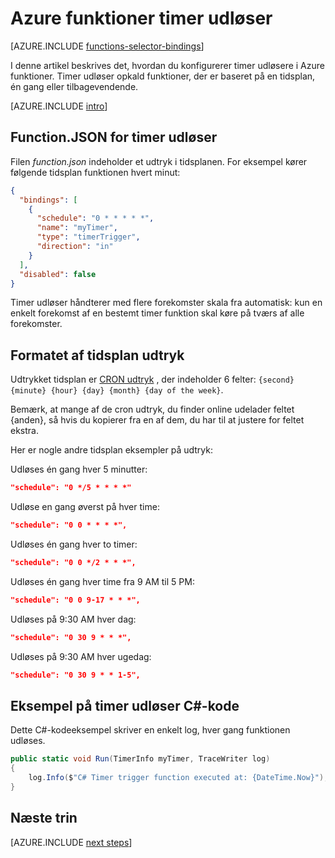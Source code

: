 <properties
    pageTitle="Azure funktioner timer udløser | Microsoft Azure"
    description="Forstå, hvordan du bruger timer udløsere i Azure funktioner."
    services="functions"
    documentationCenter="na"
    authors="christopheranderson"
    manager="erikre"
    editor=""
    tags=""
    keywords="Azure fungerer, funktioner, begivenhed behandling, dynamisk Beregn, ikke-serverbaseret arkitektur"/>

<tags
    ms.service="functions"
    ms.devlang="multiple"
    ms.topic="reference"
    ms.tgt_pltfrm="multiple"
    ms.workload="na"
    ms.date="08/22/2016"
    ms.author="chrande; glenga"/>

# <a name="azure-functions-timer-trigger"></a>Azure funktioner timer udløser

[AZURE.INCLUDE [functions-selector-bindings](../../includes/functions-selector-bindings.md)]

I denne artikel beskrives det, hvordan du konfigurerer timer udløsere i Azure funktioner. Timer udløser opkald funktioner, der er baseret på en tidsplan, én gang eller tilbagevendende.  

[AZURE.INCLUDE [intro](../../includes/functions-bindings-intro.md)] 

## <a name="functionjson-for-timer-trigger"></a>Function.JSON for timer udløser

Filen *function.json* indeholder et udtryk i tidsplanen. For eksempel kører følgende tidsplan funktionen hvert minut:

```json
{
  "bindings": [
    {
      "schedule": "0 * * * * *",
      "name": "myTimer",
      "type": "timerTrigger",
      "direction": "in"
    }
  ],
  "disabled": false
}
```

Timer udløser håndterer med flere forekomster skala fra automatisk: kun en enkelt forekomst af en bestemt timer funktion skal køre på tværs af alle forekomster.

## <a name="format-of-schedule-expression"></a>Formatet af tidsplan udtryk

Udtrykket tidsplan er [CRON udtryk](http://en.wikipedia.org/wiki/Cron#CRON_expression) , der indeholder 6 felter: `{second} {minute} {hour} {day} {month} {day of the week}`. 

Bemærk, at mange af de cron udtryk, du finder online udelader feltet {anden}, så hvis du kopierer fra en af dem, du har til at justere for feltet ekstra. 

Her er nogle andre tidsplan eksempler på udtryk:

Udløses én gang hver 5 minutter:

```json
"schedule": "0 */5 * * * *"
```

Udløse en gang øverst på hver time:

```json
"schedule": "0 0 * * * *",
```

Udløses én gang hver to timer:

```json
"schedule": "0 0 */2 * * *",
```

Udløses én gang hver time fra 9 AM til 5 PM:

```json
"schedule": "0 0 9-17 * * *",
```

Udløses på 9:30 AM hver dag:

```json
"schedule": "0 30 9 * * *",
```

Udløses på 9:30 AM hver ugedag:

```json
"schedule": "0 30 9 * * 1-5",
```

## <a name="timer-trigger-c-code-example"></a>Eksempel på timer udløser C#-kode

Dette C#-kodeeksempel skriver en enkelt log, hver gang funktionen udløses.

```csharp
public static void Run(TimerInfo myTimer, TraceWriter log)
{
    log.Info($"C# Timer trigger function executed at: {DateTime.Now}");    
}
```

## <a name="next-steps"></a>Næste trin

[AZURE.INCLUDE [next steps](../../includes/functions-bindings-next-steps.md)] 
